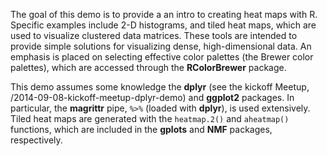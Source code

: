 The goal of this demo is to provide a an intro to creating heat maps with R. Specific examples include 2-D histograms, and tiled heat maps, which are used to visualize clustered data matrices. These tools are intended to provide simple solutions for visualizing dense, high-dimensional data. An emphasis is placed on selecting effective color palettes (the Brewer color palettes), which are accessed through the **RColorBrewer** package.

This demo assumes some knowledge the **dplyr** (see the kickoff Meetup, /2014-09-08-kickoff-meetup-dplyr-demo) and **ggplot2** packages. In particular, the **magrittr** pipe, `%>%` (loaded with **dplyr**), is used extensively. Tiled heat maps are generated with the `heatmap.2()` and `aheatmap()` functions, which are included in the **gplots** and **NMF** packages, respectively.
